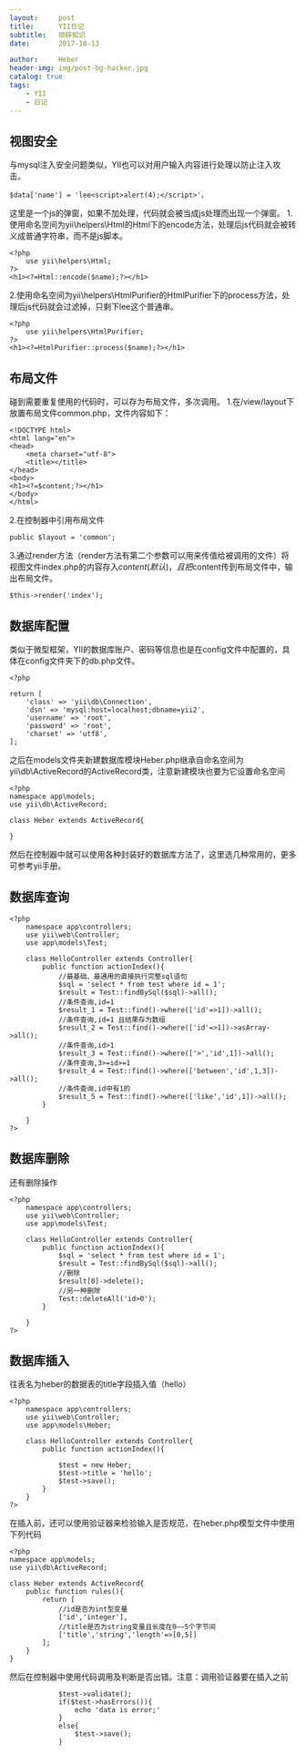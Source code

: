 ```yaml
---
layout:     post
title:      YII日记
subtitle:   琐碎知识
date:       2017-10-13

author:     Heber
header-img: img/post-bg-hacker.jpg
catalog: true
tags:
    - YII
    - 日记
---
```



## 视图安全

与mysql注入安全问题类似，YII也可以对用户输入内容进行处理以防止注入攻击。

```objc
$data['name'] = 'lee<script>alert(4);</script>'，
```
这里是一个js的弹窗，如果不加处理，代码就会被当成js处理而出现一个弹窗。
1.使用命名空间为yii\helpers\Html的Html下的encode方法，处理后js代码就会被转义成普通字符串，而不是js脚本。
```objc
<?php
	use yii\helpers\Html;
?>
<h1><?=Html::encode($name);?></h1>
```
2.使用命名空间为yii\helpers\HtmlPurifier的HtmlPurifier下的process方法，处理后js代码就会过滤掉，只剩下lee这个普通串。
```objc
<?php
	use yii\helpers\HtmlPurifier;
?>
<h1><?=HtmlPurifier::process($name);?></h1>
```

## 布局文件

碰到需要重复使用的代码时，可以存为布局文件，多次调用。
1.在/view/layout下放置布局文件common.php，文件内容如下：
```objc
<!DOCTYPE html>
<html lang="en">
<head>
	<meta charset="utf-8">
	<title></title>
</head>
<body>
<h1><?=$content;?></h1>
</body>
</html>
```
2.在控制器中引用布局文件
```objc
public $layout = 'common';
```
3.通过render方法（render方法有第二个参数可以用来传值给被调用的文件）将视图文件index.php的内容存入$content(默认)，且把$content传到布局文件中，输出布局文件。
```objc
$this->render('index');
```

## 数据库配置

类似于微型框架，YII的数据库账户、密码等信息也是在config文件中配置的，具体在config文件夹下的db.php文件。
```objc
<?php

return [
    'class' => 'yii\db\Connection',
    'dsn' => 'mysql:host=localhost;dbname=yii2',
    'username' => 'root',
    'password' => 'root',
    'charset' => 'utf8',
];
```
之后在models文件夹新建数据库模块Heber.php继承自命名空间为yii\db\ActiveRecord的ActiveRecord类，注意新建模块也要为它设置命名空间
```objc
<?php
namespace app\models;
use yii\db\ActiveRecord;

class Heber extends ActiveRecord{

}
```
然后在控制器中就可以使用各种封装好的数据库方法了，这里选几种常用的，更多可参考yii手册。

## 数据库查询
```objc
<?php
	namespace app\controllers;
	use yii\web\Controller;
	use app\models\Test;

	class HelloController extends Controller{
		public function actionIndex(){
			//最基础、最通用的直接执行完整sql语句
			$sql = 'select * from test where id = 1';
			$result = Test::findBySql($sql)->all();
			//条件查询,id=1
			$result_1 = Test::find()->where(['id'=>1])->all();
			//条件查询,id=1 且结果存为数组
			$result_2 = Test::find()->where(['id'=>1])->asArray->all();
			//条件查询,id>1
			$result_3 = Test::find()->where(['>','id',1])->all(); 
			//条件查询,3>=id>=1
			$result_4 = Test::find()->where(['between','id',1,3])->all(); 
			//条件查询,id中有1的
			$result_5 = Test::find()->where(['like','id',1])->all(); 
		}
		
	}
?>
```

## 数据库删除
还有删除操作
```objc
<?php
	namespace app\controllers;
	use yii\web\Controller;
	use app\models\Test;

	class HelloController extends Controller{
		public function actionIndex(){
			$sql = 'select * from test where id = 1';
			$result = Test::findBySql($sql)->all();
			//删除
			$result[0]->delete();
			//另一种删除
			Test::deleteAll('id>0');
		}
		
	}
?>
```

## 数据库插入
往表名为heber的数据表的title字段插入值（hello）
```objc
<?php
	namespace app\controllers;
	use yii\web\Controller;
	use app\models\Heber;

	class HelloController extends Controller{
		public function actionIndex(){
			
			$test = new Heber;
			$test->title = 'hello';
			$test->save();
		}
	}
?>
```

在插入前，还可以使用验证器来检验输入是否规范，在heber.php模型文件中使用下列代码
```objc
<?php
namespace app\models;
use yii\db\ActiveRecord;

class Heber extends ActiveRecord{
	public function rules(){
		return [
			//id是否为int型变量
   			['id','integer'],
   			//title是否为string变量且长度在0——5个字节间
   			['title','string','length'=>[0,5]]
        ];
	}
}
```
然后在控制器中使用代码调用及判断是否出错。注意：调用验证器要在插入之前
```objc
			$test->validate();
			if($test->hasErrors()){
				echo 'data is error;'
			}
			else{
				$test->save();
			}
```
